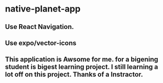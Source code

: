 # native-planet-app
## Use React Navigation. 
## Use expo/vector-icons
## This application is Awsome for me. for a bigening student is bigest learning project. I still learning a lot off on this project. Thanks of a Instractor.
